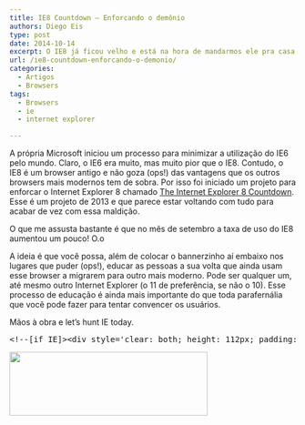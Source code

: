 ```yaml
---
title: IE8 Countdown – Enforcando o demônio
authors: Diego Eis
type: post
date: 2014-10-14
excerpt: O IE8 já ficou velho e está na hora de mandarmos ele pra casa.
url: /ie8-countdown-enforcando-o-demonio/
categories:
  - Artigos
  - Browsers
tags:
  - Browsers
  - ie
  - internet explorer

---
```

A própria Microsoft iniciou um processo para minimizar a utilização do IE6 pelo mundo. Claro, o IE6 era muito, mas muito pior que o IE8. Contudo, o IE8 é um browser antigo e não goza (ops!) das vantagens que os outros browsers mais modernos tem de sobra. Por isso foi iniciado um projeto para enforcar o Internet Explorer 8 chamado [The Internet Explorer 8 Countdown][1]. Esse é um projeto de 2013 e que parece estar voltando com tudo para acabar de vez com essa maldição.

O que me assusta bastante é que no mês de setembro a taxa de uso do IE8 aumentou um pouco! O.o
  


A ideia é que você possa, além de colocar o bannerzinho aí embaixo nos lugares que puder (ops!), educar as pessoas a sua volta que ainda usam esse browser a migrarem para outro mais moderno. Pode ser qualquer um, até mesmo outro Internet Explorer (o 11 de preferência, se não o 10). Esse processo de educação é ainda mais importante do que toda parafernália que você pode fazer para tentar convencer os usuários.

Mãos à obra e let’s hunt IE today.

<pre class="lang-html">&lt;!--[if IE]&gt;&lt;div style='clear: both; height: 112px; padding:0; position: relative;'&gt;&lt;a href="https://www.theie8countdown.com/ie-users-info"&gt;&lt;img src="https://www.theie8countdown.com/assets/badge_iecountdown.png" border="0" height="112" width="348" alt="" /&gt;&lt;/a&gt;&lt;/div&gt;&lt;![endif]--&gt;
</pre>

<div style='clear: both; height: 112px; padding:0; position: relative;'>
  <a href="https://www.theie8countdown.com/ie-users-info"><img src="https://www.theie8countdown.com/assets/badge_iecountdown.png" border="0" height="112" width="348" alt="" /></a>
</div>

 [1]: https://theie8countdown.com/